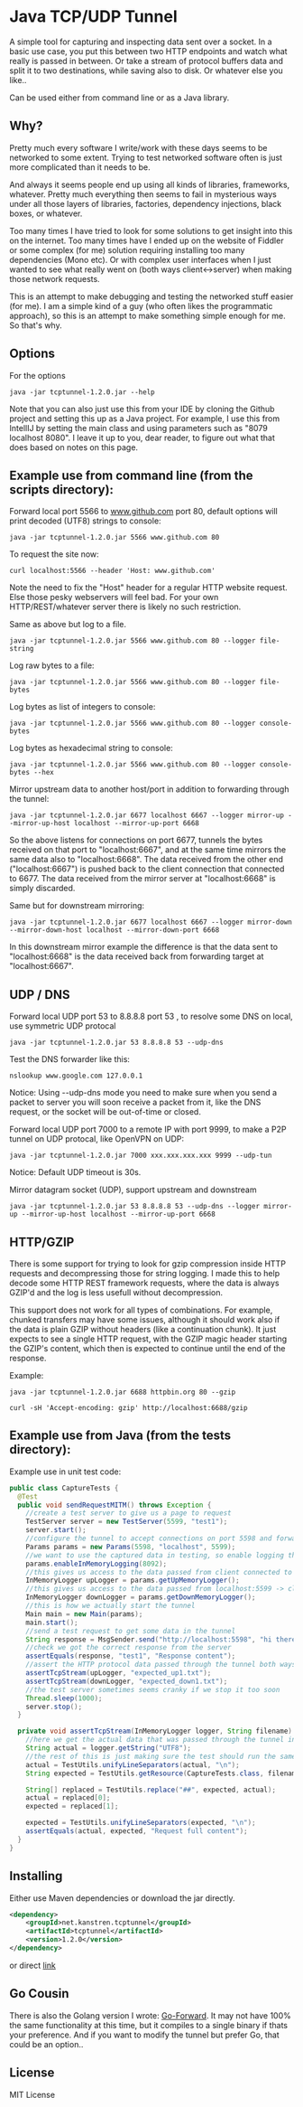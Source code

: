 Java TCP/UDP Tunnel
===================

A simple tool for capturing and inspecting data sent over a socket.
In a basic use case, you put this between two HTTP endpoints and watch what really is passed in between.
Or take a stream of protocol buffers data and split it to two destinations, while saving also to disk.
Or whatever else you like..

Can be used either from command line or as a Java library.

Why?
----

Pretty much every software I write/work with these days seems to be networked to some extent.
Trying to test networked software often is just more complicated than it needs to be.

And always it seems people end up using all kinds of libraries, frameworks, whatever.
Pretty much everything then seems to fail in mysterious ways under all those layers of libraries, factories, dependency injections, black boxes, or whatever.

Too many times I have tried to look for some solutions to get insight into this on the internet.
Too many times have I ended up on the website of Fiddler or some complex (for me) solution requiring installing too many dependencies (Mono etc).
Or with complex user interfaces when I just wanted to see what really went on (both ways client<->server) when making those network requests.

This is an attempt to make debugging and testing the networked stuff easier (for me).
I am a simple kind of a guy (who often likes the programmatic approach), so this is an attempt to make something simple enough for me.
So that's why.

Options
-------

For the options

```shell
java -jar tcptunnel-1.2.0.jar --help
```

Note that you can also just use this from your IDE by cloning the Github project and setting this up as a Java project.
For example, I use this from IntellIJ by setting the main class and using parameters such as "8079 localhost 8080".
I leave it up to you, dear reader, to figure out what that does based on notes on this page.

Example use from command line (from the scripts directory):
-----------------------------------------------------------

Forward local port 5566 to www.github.com port 80, default options will print decoded (UTF8) strings to console:

```shell
java -jar tcptunnel-1.2.0.jar 5566 www.github.com 80
```

To request the site now:

```shell
curl localhost:5566 --header 'Host: www.github.com'
```

Note the need to fix the "Host" header for a regular HTTP website request.
Else those pesky webservers will feel bad. For your own HTTP/REST/whatever server there is likely no such restriction.

Same as above but log to a file.

```shell
java -jar tcptunnel-1.2.0.jar 5566 www.github.com 80 --logger file-string
```

Log raw bytes to a file:

```shell
java -jar tcptunnel-1.2.0.jar 5566 www.github.com 80 --logger file-bytes
```

Log bytes as list of integers to console:

```shell
java -jar tcptunnel-1.2.0.jar 5566 www.github.com 80 --logger console-bytes
```

Log bytes as hexadecimal string to console:

```shell
java -jar tcptunnel-1.2.0.jar 5566 www.github.com 80 --logger console-bytes --hex
```

Mirror upstream data to another host/port in addition to forwarding through the tunnel:

```shell
java -jar tcptunnel-1.2.0.jar 6677 localhost 6667 --logger mirror-up --mirror-up-host localhost --mirror-up-port 6668
```

So the above listens for connections on port 6677, tunnels the bytes received on that port to "localhost:6667", and at the same time mirrors the same data also to "localhost:6668".
The data received from the other end ("localhost:6667") is pushed back to the client connection that connected to 6677.
The data received from the mirror server at "localhost:6668" is simply discarded.

Same but for downstream mirroring:

```shell
java -jar tcptunnel-1.2.0.jar 6677 localhost 6667 --logger mirror-down --mirror-down-host localhost --mirror-down-port 6668
```

In this downstream mirror example the difference is that the data sent to "localhost:6668" is the data received back from forwarding target at "localhost:6667".

UDP / DNS
---------

Forward local UDP port 53 to 8.8.8.8 port 53 , to resolve some DNS on local, use symmetric UDP protocal

```shell
java -jar tcptunnel-1.2.0.jar 53 8.8.8.8 53 --udp-dns
```


Test the DNS forwarder like this:

```shell
nslookup www.google.com 127.0.0.1
```

Notice: Using --udp-dns mode you need to make sure when you send a packet to server you will soon receive a packet from it, like the DNS request, or the socket will be out-of-time or closed.

Forward local UDP port 7000 to a remote IP with port 9999, to make a P2P tunnel on UDP protocal, like OpenVPN on UDP:

```shell
java -jar tcptunnel-1.2.0.jar 7000 xxx.xxx.xxx.xxx 9999 --udp-tun
```

Notice: Default UDP timeout is 30s.

Mirror datagram socket (UDP), support upstream and downstream

```shell
java -jar tcptunnel-1.2.0.jar 53 8.8.8.8 53 --udp-dns --logger mirror-up --mirror-up-host localhost --mirror-up-port 6668
```

HTTP/GZIP
---------
There is some support for trying to look for gzip compression inside HTTP requests and decompressing those for string logging.
I made this to help decode some HTTP REST framework requests, where the data is always GZIP'd and the log is less usefull without decompression.

This support does not work for all types of combinations. For example, chunked transfers may have some issues, although it should work also if the data is plain GZIP without headers (like a continuation chunk).
It just expects to see a single HTTP request, with the GZIP magic header starting the GZIP's content,
which then is expected to continue until the end of the response.

Example:
```shell
java -jar tcptunnel-1.2.0.jar 6688 httpbin.org 80 --gzip

curl -sH 'Accept-encoding: gzip' http://localhost:6688/gzip
```


Example use from Java (from the tests directory):
-------------------------------------------------

Example use in unit test code:

```java
public class CaptureTests {
  @Test
  public void sendRequestMITM() throws Exception {
    //create a test server to give us a page to request
    TestServer server = new TestServer(5599, "test1");
    server.start();
    //configure the tunnel to accept connections on port 5598 and forward them to localhost:5599
    Params params = new Params(5598, "localhost", 5599);
    //we want to use the captured data in testing, so enable logging the tunnel data in memory with buffer size 8092 bytes
    params.enableInMemoryLogging(8092);
    //this gives us access to the data passed from client connected to port 5598 -> localhost:5599 (client to server)
    InMemoryLogger upLogger = params.getUpMemoryLogger();
    //this gives us access to the data passed from localhost:5599 -> client connected to port 5598 (server to client)
    InMemoryLogger downLogger = params.getDownMemoryLogger();
    //this is how we actually start the tunnel
    Main main = new Main(params);
    main.start();
    //send a test request to get some data in the tunnel
    String response = MsgSender.send("http://localhost:5598", "hi there");
    //check we got the correct response from the server
    assertEquals(response, "test1", "Response content");
    //assert the HTTP protocol data passed through the tunnel both ways
    assertTcpStream(upLogger, "expected_up1.txt");
    assertTcpStream(downLogger, "expected_down1.txt");
    //the test server sometimes seems cranky if we stop it too soon
    Thread.sleep(1000);
    server.stop();
  }

  private void assertTcpStream(InMemoryLogger logger, String filename) throws Exception {
    //here we get the actual data that was passed through the tunnel in one direction (depending if we get passed the upstream memorylogger or downstream)
    String actual = logger.getString("UTF8");
    //the rest of this is just making sure the test should run the same over different platforms and with varying date-times in HTTP headers
    actual = TestUtils.unifyLineSeparators(actual, "\n");
    String expected = TestUtils.getResource(CaptureTests.class, filename);

    String[] replaced = TestUtils.replace("##", expected, actual);
    actual = replaced[0];
    expected = replaced[1];

    expected = TestUtils.unifyLineSeparators(expected, "\n");
    assertEquals(actual, expected, "Request full content");
  }
}
```

Installing
----------

Either use Maven dependencies or download the jar directly.

```xml
<dependency>
	<groupId>net.kanstren.tcptunnel</groupId>
	<artifactId>tcptunnel</artifactId>
	<version>1.2.0</version>
</dependency>
```

or direct [link](http://central.maven.org/maven2/net/kanstren/tcptunnel/tcptunnel/1.2.0/tcptunnel-1.2.0.jar)

Go Cousin
---------
There is also the Golang version I wrote: [Go-Forward](https://github.com/mukatee/go-forward).
It may not have 100% the same functionality at this time, but it compiles to a single binary if thats your preference.
And if you want to modify the tunnel but prefer Go, that could be an option..

License
-------

MIT License

